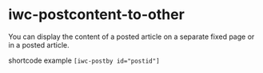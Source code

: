 # iwc-postcontent-to-other

You can display the content of a posted article on a separate fixed page or in a posted article.

shortcode example
`[iwc-postby id="postid"]`